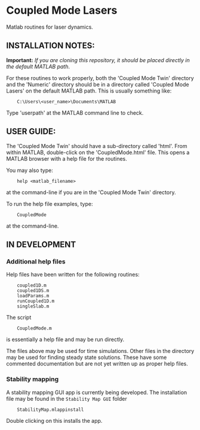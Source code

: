 # Coupled Mode Lasers
Matlab routines for laser dynamics.  

## INSTALLATION NOTES:
**Important:** *If you are cloning this repository, it should be placed directly in the default MATLAB path*.

For these routines to work properly, both the 'Coupled Mode Twin' directory
and the 'Numeric' directory should be in a directory called 
'Coupled Mode Lasers' on the default MATLAB path. This is usually something
like:

```
    C:\Users\<user_name>\Documents\MATLAB
```

Type 'userpath' at the MATLAB command line to check.

## USER GUIDE:
The 'Coupled Mode Twin' should have a sub-directory called 'html'. From 
within MATLAB, double-click on the 'CoupledMode.html' file. This opens a 
MATLAB browser with a help file for the routines.

You may also type: 

```
    help <matlab_filename>
``` 

at the command-line if you are in the 'Coupled Mode Twin' directory.

To run the help file examples, type:

```
    CoupledMode
```

at the command-line.

## IN DEVELOPMENT
### Additional help files
Help files have been written for the following routines:

```
    coupled1D.m
    coupled1DS.m
    loadParams.m
    runCoupled1D.m
    singleSlab.m
```

The script 

```
    CoupledMode.m
```

is essentially a help file and may be run directly.

The files above may be used for time simulations. Other files in the 
directory may be used for finding steady state solutions. These have 
some commented documentation but are not yet written up as proper help 
files.

### Stability mapping
A stability mapping GUI app is currently being developed. The installation 
file may be found in the ```Stability Map GUI``` folder

```
    StabilityMap.mlappinstall
```

Double clicking on this installs the app.


